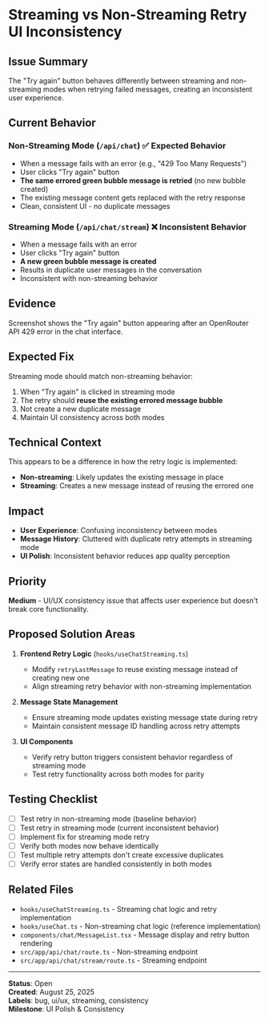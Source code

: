 # Streaming vs Non-Streaming Retry UI Inconsistency

## Issue Summary

The "Try again" button behaves differently between streaming and non-streaming modes when retrying failed messages, creating an inconsistent user experience.

## Current Behavior

### Non-Streaming Mode (`/api/chat`) ✅ **Expected Behavior**

- When a message fails with an error (e.g., "429 Too Many Requests")
- User clicks "Try again" button
- **The same errored green bubble message is retried** (no new bubble created)
- The existing message content gets replaced with the retry response
- Clean, consistent UI - no duplicate messages

### Streaming Mode (`/api/chat/stream`) ❌ **Inconsistent Behavior**

- When a message fails with an error
- User clicks "Try again" button
- **A new green bubble message is created**
- Results in duplicate user messages in the conversation
- Inconsistent with non-streaming behavior

## Evidence

Screenshot shows the "Try again" button appearing after an OpenRouter API 429 error in the chat interface.

## Expected Fix

Streaming mode should match non-streaming behavior:

1. When "Try again" is clicked in streaming mode
2. The retry should **reuse the existing errored message bubble**
3. Not create a new duplicate message
4. Maintain UI consistency across both modes

## Technical Context

This appears to be a difference in how the retry logic is implemented:

- **Non-streaming**: Likely updates the existing message in place
- **Streaming**: Creates a new message instead of reusing the errored one

## Impact

- **User Experience**: Confusing inconsistency between modes
- **Message History**: Cluttered with duplicate retry attempts in streaming mode
- **UI Polish**: Inconsistent behavior reduces app quality perception

## Priority

**Medium** - UI/UX consistency issue that affects user experience but doesn't break core functionality.

## Proposed Solution Areas

1. **Frontend Retry Logic** (`hooks/useChatStreaming.ts`)

   - Modify `retryLastMessage` to reuse existing message instead of creating new one
   - Align streaming retry behavior with non-streaming implementation

2. **Message State Management**

   - Ensure streaming mode updates existing message state during retry
   - Maintain consistent message ID handling across retry attempts

3. **UI Components**
   - Verify retry button triggers consistent behavior regardless of streaming mode
   - Test retry functionality across both modes for parity

## Testing Checklist

- [ ] Test retry in non-streaming mode (baseline behavior)
- [ ] Test retry in streaming mode (current inconsistent behavior)
- [ ] Implement fix for streaming mode retry
- [ ] Verify both modes now behave identically
- [ ] Test multiple retry attempts don't create excessive duplicates
- [ ] Verify error states are handled consistently in both modes

## Related Files

- `hooks/useChatStreaming.ts` - Streaming chat logic and retry implementation
- `hooks/useChat.ts` - Non-streaming chat logic (reference implementation)
- `components/chat/MessageList.tsx` - Message display and retry button rendering
- `src/app/api/chat/route.ts` - Non-streaming endpoint
- `src/app/api/chat/stream/route.ts` - Streaming endpoint

---

**Status**: Open  
**Created**: August 25, 2025  
**Labels**: bug, ui/ux, streaming, consistency  
**Milestone**: UI Polish & Consistency
